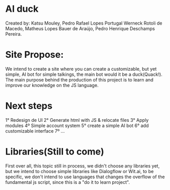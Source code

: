 # AI duck

Created by:
Katsu Mouley,
Pedro Rafael Lopes Portugal Werneck Rotoli de Macedo,
Matheus Lopes Bauer de Araújo,
Pedro Henrique Deschamps Pereira.

# Site Propose:
We intend to create a site where you can create a customizable, but yet simple, AI bot for simple talkings, the main bot would it be a duck(Quack!). The main purpose behind the production of this project is to learn and improve our knowledge on the JS language.

# Next steps
1° Redesign de UI
2° Generate html with JS & relocate files
3° Apply modules
4º Simple account system
5° create a simple AI bot
6° add customizable interface
7º ...


# Libraries(Still to come)
First over all, this topic still in process, we didn't choose any libraries yet, but we intend to choose simple libraries like Dialogflow or Wit.ai, to be specific, we don't intend to use languages that changes the overflow of the fundamental js script, since this is a "do it to learn project". 